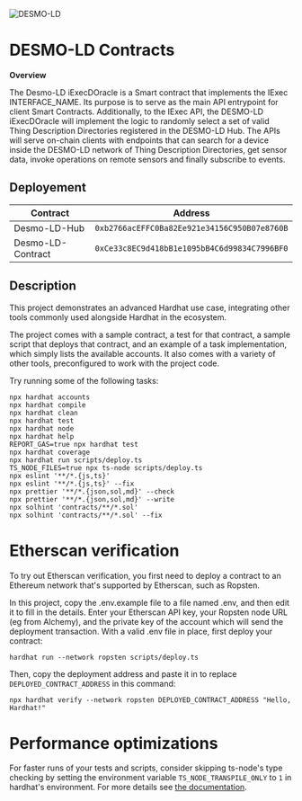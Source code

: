 ![DESMO-LD](https://github.com/vaimee/desmo/blob/c763cec12f6c9060a9f1a3335ff4cff60ece3df2/imgs/desmo-logo.png)
# DESMO-LD Contracts

**Overview** 

The Desmo-LD iExecDOracle is a Smart contract that implements the IExec INTERFACE_NAME. Its purpose is to serve as the main API entrypoint for client Smart Contracts. Additionally, to the IExec API, the DESMO-LD iExecDOracle will implement the logic to randomly select a set of valid Thing Description Directories registered in the DESMO-LD Hub. The APIs will serve on-chain clients with endpoints that can search for a device inside the DESMO-LD network of Thing Description Directories, get sensor data, invoke operations on remote sensors and finally subscribe to events.

## Deployement
| Contract  | Address  | 
|---|---|
| Desmo-LD-Hub  | `0xb2766acEFFC0Ba82Ee921e34156C950B07e8760B`  |
| Desmo-LD-Contract | `0xCe33c8EC9d418bB1e1095bB4C6d99834C7996BF0`  |
## Description
This project demonstrates an advanced Hardhat use case, integrating other tools commonly used alongside Hardhat in the ecosystem.

The project comes with a sample contract, a test for that contract, a sample script that deploys that contract, and an example of a task implementation, which simply lists the available accounts. It also comes with a variety of other tools, preconfigured to work with the project code.

Try running some of the following tasks:

```shell
npx hardhat accounts
npx hardhat compile
npx hardhat clean
npx hardhat test
npx hardhat node
npx hardhat help
REPORT_GAS=true npx hardhat test
npx hardhat coverage
npx hardhat run scripts/deploy.ts
TS_NODE_FILES=true npx ts-node scripts/deploy.ts
npx eslint '**/*.{js,ts}'
npx eslint '**/*.{js,ts}' --fix
npx prettier '**/*.{json,sol,md}' --check
npx prettier '**/*.{json,sol,md}' --write
npx solhint 'contracts/**/*.sol'
npx solhint 'contracts/**/*.sol' --fix
```

# Etherscan verification

To try out Etherscan verification, you first need to deploy a contract to an Ethereum network that's supported by Etherscan, such as Ropsten.

In this project, copy the .env.example file to a file named .env, and then edit it to fill in the details. Enter your Etherscan API key, your Ropsten node URL (eg from Alchemy), and the private key of the account which will send the deployment transaction. With a valid .env file in place, first deploy your contract:

```shell
hardhat run --network ropsten scripts/deploy.ts
```

Then, copy the deployment address and paste it in to replace `DEPLOYED_CONTRACT_ADDRESS` in this command:

```shell
npx hardhat verify --network ropsten DEPLOYED_CONTRACT_ADDRESS "Hello, Hardhat!"
```

# Performance optimizations

For faster runs of your tests and scripts, consider skipping ts-node's type checking by setting the environment variable `TS_NODE_TRANSPILE_ONLY` to `1` in hardhat's environment. For more details see [the documentation](https://hardhat.org/guides/typescript.html#performance-optimizations).
